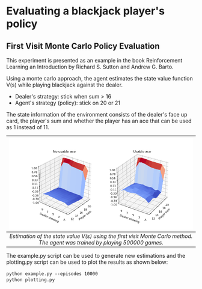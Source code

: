 # Evaluating a blackjack player's policy


## First Visit Monte Carlo Policy Evaluation
This experiment is presented as an example in the book Reinforcement Learning an Introduction by Richard S. Sutton and Andrew G. Barto.

Using a monte carlo approach, the agent estimates the state value function V(s) while playing blackjack against the dealer.

* Dealer's strategy: stick when sum > 16
* Agent's strategy (policy): stick on 20 or 21

The state information of the environment consists of the dealer's face up card, the player's sum and whether the player has an ace that can be used as 1 instead of 11.

| ![fvmc blackjack plots](fvmc_500000.png) |
|:--:|
| *Estimation of the state value V(s) using the first visit Monte Carlo method. The agent was trained by playing 500000 games.* |

The example.py script can be used to generate new estimations and the plotting.py script can be used to plot the results as shown below:
```console
python example.py --episodes 10000
python plotting.py
```